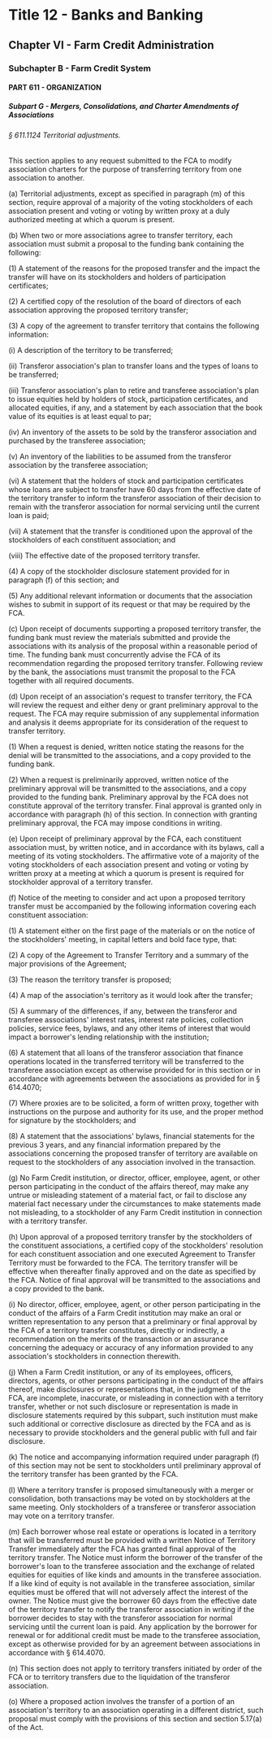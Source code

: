 
# Title 12 - Banks and Banking
## Chapter VI - Farm Credit Administration
### Subchapter B - Farm Credit System
#### PART 611 - ORGANIZATION
##### Subpart G - Mergers, Consolidations, and Charter Amendments of Associations
###### § 611.1124 Territorial adjustments.

This section applies to any request submitted to the FCA to modify association charters for the purpose of transferring territory from one association to another.

(a) Territorial adjustments, except as specified in paragraph (m) of this section, require approval of a majority of the voting stockholders of each association present and voting or voting by written proxy at a duly authorized meeting at which a quorum is present.

(b) When two or more associations agree to transfer territory, each association must submit a proposal to the funding bank containing the following:

(1) A statement of the reasons for the proposed transfer and the impact the transfer will have on its stockholders and holders of participation certificates;

(2) A certified copy of the resolution of the board of directors of each association approving the proposed territory transfer;

(3) A copy of the agreement to transfer territory that contains the following information:

(i) A description of the territory to be transferred;

(ii) Transferor association's plan to transfer loans and the types of loans to be transferred;

(iii) Transferor association's plan to retire and transferee association's plan to issue equities held by holders of stock, participation certificates, and allocated equities, if any, and a statement by each association that the book value of its equities is at least equal to par;

(iv) An inventory of the assets to be sold by the transferor association and purchased by the transferee association;

(v) An inventory of the liabilities to be assumed from the transferor association by the transferee association;

(vi) A statement that the holders of stock and participation certificates whose loans are subject to transfer have 60 days from the effective date of the territory transfer to inform the transferor association of their decision to remain with the transferor association for normal servicing until the current loan is paid;

(vii) A statement that the transfer is conditioned upon the approval of the stockholders of each constituent association; and

(viii) The effective date of the proposed territory transfer.

(4) A copy of the stockholder disclosure statement provided for in paragraph (f) of this section; and

(5) Any additional relevant information or documents that the association wishes to submit in support of its request or that may be required by the FCA.

(c) Upon receipt of documents supporting a proposed territory transfer, the funding bank must review the materials submitted and provide the associations with its analysis of the proposal within a reasonable period of time. The funding bank must concurrently advise the FCA of its recommendation regarding the proposed territory transfer. Following review by the bank, the associations must transmit the proposal to the FCA together with all required documents.

(d) Upon receipt of an association's request to transfer territory, the FCA will review the request and either deny or grant preliminary approval to the request. The FCA may require submission of any supplemental information and analysis it deems appropriate for its consideration of the request to transfer territory.

(1) When a request is denied, written notice stating the reasons for the denial will be transmitted to the associations, and a copy provided to the funding bank.

(2) When a request is preliminarily approved, written notice of the preliminary approval will be transmitted to the associations, and a copy provided to the funding bank. Preliminary approval by the FCA does not constitute approval of the territory transfer. Final approval is granted only in accordance with paragraph (h) of this section. In connection with granting preliminary approval, the FCA may impose conditions in writing.

(e) Upon receipt of preliminary approval by the FCA, each constituent association must, by written notice, and in accordance with its bylaws, call a meeting of its voting stockholders. The affirmative vote of a majority of the voting stockholders of each association present and voting or voting by written proxy at a meeting at which a quorum is present is required for stockholder approval of a territory transfer.

(f) Notice of the meeting to consider and act upon a proposed territory transfer must be accompanied by the following information covering each constituent association:

(1) A statement either on the first page of the materials or on the notice of the stockholders' meeting, in capital letters and bold face type, that:

(2) A copy of the Agreement to Transfer Territory and a summary of the major provisions of the Agreement;

(3) The reason the territory transfer is proposed;

(4) A map of the association's territory as it would look after the transfer;

(5) A summary of the differences, if any, between the transferor and transferee associations' interest rates, interest rate policies, collection policies, service fees, bylaws, and any other items of interest that would impact a borrower's lending relationship with the institution;

(6) A statement that all loans of the transferor association that finance operations located in the transferred territory will be transferred to the transferee association except as otherwise provided for in this section or in accordance with agreements between the associations as provided for in § 614.4070;

(7) Where proxies are to be solicited, a form of written proxy, together with instructions on the purpose and authority for its use, and the proper method for signature by the stockholders; and

(8) A statement that the associations' bylaws, financial statements for the previous 3 years, and any financial information prepared by the associations concerning the proposed transfer of territory are available on request to the stockholders of any association involved in the transaction.

(g) No Farm Credit institution, or director, officer, employee, agent, or other person participating in the conduct of the affairs thereof, may make any untrue or misleading statement of a material fact, or fail to disclose any material fact necessary under the circumstances to make statements made not misleading, to a stockholder of any Farm Credit institution in connection with a territory transfer.

(h) Upon approval of a proposed territory transfer by the stockholders of the constituent associations, a certified copy of the stockholders' resolution for each constituent association and one executed Agreement to Transfer Territory must be forwarded to the FCA. The territory transfer will be effective when thereafter finally approved and on the date as specified by the FCA. Notice of final approval will be transmitted to the associations and a copy provided to the bank.

(i) No director, officer, employee, agent, or other person participating in the conduct of the affairs of a Farm Credit institution may make an oral or written representation to any person that a preliminary or final approval by the FCA of a territory transfer constitutes, directly or indirectly, a recommendation on the merits of the transaction or an assurance concerning the adequacy or accuracy of any information provided to any association's stockholders in connection therewith.

(j) When a Farm Credit institution, or any of its employees, officers, directors, agents, or other persons participating in the conduct of the affairs thereof, make disclosures or representations that, in the judgment of the FCA, are incomplete, inaccurate, or misleading in connection with a territory transfer, whether or not such disclosure or representation is made in disclosure statements required by this subpart, such institution must make such additional or corrective disclosure as directed by the FCA and as is necessary to provide stockholders and the general public with full and fair disclosure.

(k) The notice and accompanying information required under paragraph (f) of this section may not be sent to stockholders until preliminary approval of the territory transfer has been granted by the FCA.

(l) Where a territory transfer is proposed simultaneously with a merger or consolidation, both transactions may be voted on by stockholders at the same meeting. Only stockholders of a transferee or transferor association may vote on a territory transfer.

(m) Each borrower whose real estate or operations is located in a territory that will be transferred must be provided with a written Notice of Territory Transfer immediately after the FCA has granted final approval of the territory transfer. The Notice must inform the borrower of the transfer of the borrower's loan to the transferee association and the exchange of related equities for equities of like kinds and amounts in the transferee association. If a like kind of equity is not available in the transferee association, similar equities must be offered that will not adversely affect the interest of the owner. The Notice must give the borrower 60 days from the effective date of the territory transfer to notify the transferor association in writing if the borrower decides to stay with the transferor association for normal servicing until the current loan is paid. Any application by the borrower for renewal or for additional credit must be made to the transferee association, except as otherwise provided for by an agreement between associations in accordance with § 614.4070.

(n) This section does not apply to territory transfers initiated by order of the FCA or to territory transfers due to the liquidation of the transferor association.

(o) Where a proposed action involves the transfer of a portion of an association's territory to an association operating in a different district, such proposal must comply with the provisions of this section and section 5.17(a) of the Act.
